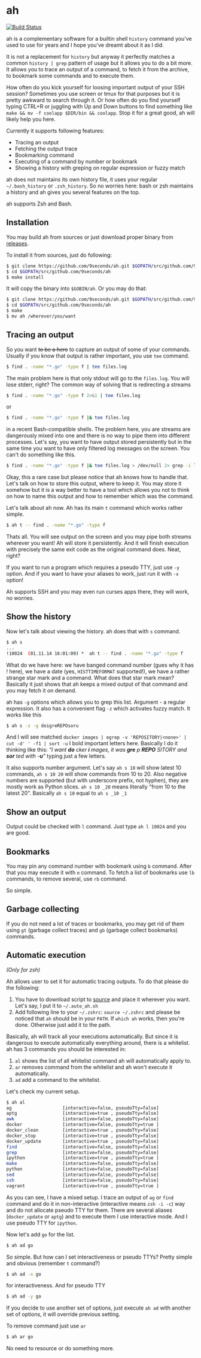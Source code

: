 ah
==

[![Build Status](https://travis-ci.org/9seconds/ah.svg?branch=master)](https://travis-ci.org/9seconds/ah)

ah is a complementary software for a builtin shell `history` command
you've used to use for years and I hope you've dreamt about it as I did.

It is not a replacement for `history` but anyway it perfectly matches
a common `history | grep` pattern of usage but it allows you to do a bit more.
It allows you to trace an output of a command, to fetch it from the archive,
to bookmark some commands and to execute them.

How often do you kick yourself for loosing important output of your SSH session?
Sometimes you use screen or tmux for that purposes but it is pretty awkward to
search through it. Or how often do you find yourself typing CTRL+R or juggling
with Up and Down buttons to find something like
`make && mv -f coolapp $DIR/bin && coolapp`. Stop it for a great good, ah will
likely help you here.

Currently it supports following features:
* Tracing an output
* Fetching the output trace
* Bookmarking command
* Executing of a command by number or bookmark
* Showing a history with greping on regular expression or fuzzy match

ah does not maintains its own history file, it uses your regular `~/.bash_history`
or `.zsh_history`. So no worries here: bash or zsh maintains a history and
ah gives you several features on the top.

ah supports Zsh and Bash.



Installation
------------

You may build ah from sources or just download proper binary from
[releases](https://github.com/9seconds/ah/releases).

To install it from sources, just do following:

```bash
$ git clone https://github.com/9seconds/ah.git $GOPATH/src/github.com/9seconds/ah
$ cd $GOPATH/src/github.com/9seconds/ah
$ make install
```

It will copy the binary into `$GOBIN/ah`. Or you may do that:

```bash
$ git clone https://github.com/9seconds/ah.git $GOPATH/src/github.com/9seconds/ah
$ cd $GOPATH/src/github.com/9seconds/ah
$ make
$ mv ah /wherever/you/want
```


Tracing an output
-----------------

So you want ~~to be a hero~~ to capture an output of some of your commands.
Usually if you know that output is rather important, you use `tee` command.

```bash
$ find . -name "*.go" -type f | tee files.log
```

The main problem here is that only stdout will go to the `files.log`. You will
lose stderr, right? The common way of solving that is redirecting a streams

```bash
$ find . -name "*.go" -type f 2>&1 | tee files.log
```

or

```bash
$ find . -name "*.go" -type f |& tee files.log
```

in a recent Bash-compatible shells. The problem here, you are streams are
dangerously mixed into one and there is no way to pipe them into different processes.
Let's say, you want to have output stored persistently but in the same time you
want to have only filtered log messages on the screen. You can't do something
like this.

```bash
$ find . -name "*.go" -type f |& tee files.log > /dev/null 2> grep -i localhost
```

Okay, this a rare case but please notice that ah knows how to handle that. Let's
talk on how to store this output, where to keep it. You may store it somehow
but it is a way better to have a tool which allows you not to think on how to
name this output and how to remember which was the command.

Let's talk about ah now. Ah has its main `t` command which works rather simple.

```bash
$ ah t -- find . -name "*.go" -type f
```

Thats all. You will see output on the screen and you may pipe both streams wherever
you want! Ah will store it persistently. And it will finish execution with
precisely the same exit code as the original command does. Neat, right?

If you want to run a program which requires a pseudo TTY, just use `-y` option.
And if you want to have your aliases to work, just run it with `-x` option!

Ah supports SSH and you may even run curses apps there, they will work, no worries.



Show the history
----------------

Now let's talk about viewing the history. ah does that with `s` command.

```bash
$ ah s
...
!10024  (01.11.14 16:01:09) *  ah t -- find . -name "*.go" -type f
```

What do we have here: we have banged command number (gues why it has ! here),
we have a date (yes, `HISTTIMEFORMAT` supported!), we have a rather strange
star mark and a command. What does that star mark mean? Basically it just shows
that ah keeps a mixed output of that command and you may fetch it on demand.

ah has `-g` options which allows you to grep this list. Argument - a regular
expression. It also has a convenient flag `-z` which activates fuzzy match. It
works like this

```bash
$ ah s -z -g doigreREPOsoru
```

And I will see matched `docker images | egrep -v 'REPOSITORY|<none>' | cut -d' ' -f1 | sort -u`
I bold important letters here. Basically I do it thinking like this:
*"I want __do__ cker __i__ mages, it was __gre__ p __REPO__ SITORY
and __sor__ ted with -__u__"* typing just a few letters.

It also supports number argument. Let's say `ah s 10` will show latest 10
commands, `ah s 10 20` will show commands from 10 to 20. Also negative numbers
are supported (but with underscore prefix, not hyphen), they are mostly work
as Python slices. `ah s 10 _20` means literally "from 10 to the latest 20".
Basically `ah s 10` equal to `ah s _10 _1`



Show an output
--------------

Output could be checked with `l` command. Just type `ah l 10024` and you are
good.



Bookmarks
---------

You may pin any command number with bookmark using `b` command. After that
you may execute it with `e` command. To fetch a list of bookmarks use `lb` commands,
to remove several, use `rb` command.

So simple.


Garbage collecting
------------------

If you do not need a lot of traces or bookmarks, you may get rid of them using
`gt` (garbage collect traces) and `gb` (garbage collect bookmarks) commands.


Automatic execution
-------------------

_(Only for zsh)_

Ah allows user to set it for automatic tracing outputs. To do that please do
the following:

1. You have to download script to [source](https://raw.githubusercontent.com/9seconds/ah/master/sourceit/zsh.sh)
   and place it wherever you want. Let's say, I put it to `~/.auto_ah.sh`
2. Add following line to your `~/.zshrc`: `source ~/.zshrc` and please be noticed
   that `ah` should be in your `PATH`. If `which ah` works, then you're done.
   Otherwise just add it to the path.

Basically, ah will track all your executions automatically. But since it is
dangerous to execute automatically everything around, there is a whitelist. ah
has 3 commands you should be interested in:

1. `al` shows the list of all whitelist command ah will automatically apply to.
2. `ar` removes command from the whitelist and ah won't execute it automatically.
3. `ad` add a command to the whitelist.

Let's check my current setup.

```bash
$ ah al
ag                   [interactive=false, pseudoTty=false]
aptg                 [interactive=true , pseudoTty=false]
awk                  [interactive=false, pseudoTty=false]
docker               [interactive=false, pseudoTty=true ]
docker_clean         [interactive=true , pseudoTty=false]
docker_stop          [interactive=true , pseudoTty=false]
docker_update        [interactive=true , pseudoTty=false]
find                 [interactive=false, pseudoTty=false]
grep                 [interactive=false, pseudoTty=false]
ipython              [interactive=true , pseudoTty=true ]
make                 [interactive=false, pseudoTty=false]
python               [interactive=false, pseudoTty=false]
sed                  [interactive=false, pseudoTty=false]
ssh                  [interactive=false, pseudoTty=false]
vagrant              [interactive=true , pseudoTty=true ]
```

As you can see, I have a mixed setup. I trace an output of `ag` or `find` command
and do it in non-interactive (interactive means `zsh -i -c`) way and do not
allocate pseudo TTY for them. There are several aliases (`docker_update` or `aptg`)
and to execute them I use interactive mode. And I use pseudo TTY for `ipython`.

Now let's add `go` for the list.

```bash
$ ah ad go
```

So simple. But how can I set interactiveness or pseudo TTYs? Pretty simple and
obvious (remember `t` command?)

```bash
$ ah ad -x go
```

for interactiveness. And for pseudo TTY

```bash
$ ah ad -y go
```

If you decide to use another set of options, just execute `ah ad` with another
set of options, it will override previous setting.

To remove command just use `ar`

```bash
$ ah ar go
```

No need to resource or do something more.
